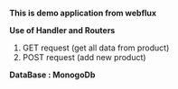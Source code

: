 **This is demo application from webflux**

**Use of Handler and Routers**


1. GET request  (get all data from product)
2. POST request (add new product)



**DataBase : MonogoDb**

